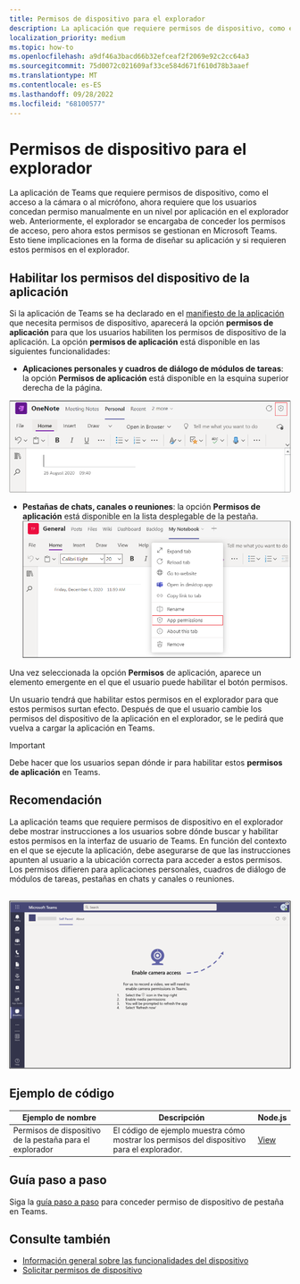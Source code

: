 ```yaml
---
title: Permisos de dispositivo para el explorador
description: La aplicación que requiere permisos de dispositivo, como el acceso a la cámara o al micrófono, ahora requiere que los usuarios concedan permiso manualmente en un nivel por aplicación en el explorador web.
localization_priority: medium
ms.topic: how-to
ms.openlocfilehash: a9df46a3bacd66b32efceaf2f2069e92c2cc64a3
ms.sourcegitcommit: 75d0072c021609af33ce584d671f610d78b3aaef
ms.translationtype: MT
ms.contentlocale: es-ES
ms.lasthandoff: 09/28/2022
ms.locfileid: "68100577"
---
```

# <a name="device-permissions-for-the-browser"></a>Permisos de dispositivo para el explorador

La aplicación de Teams que requiere permisos de dispositivo, como el acceso a la cámara o al micrófono, ahora requiere que los usuarios concedan permiso manualmente en un nivel por aplicación en el explorador web. Anteriormente, el explorador se encargaba de conceder los permisos de acceso, pero ahora estos permisos se gestionan en Microsoft Teams. Esto tiene implicaciones en la forma de diseñar su aplicación y si requieren estos permisos en el explorador.

## <a name="enable-apps-device-permissions"></a>Habilitar los permisos del dispositivo de la aplicación

Si la aplicación de Teams se ha declarado en el [manifiesto de la aplicación](native-device-permissions.md#specify-permissions) que necesita permisos de dispositivo, aparecerá la opción **permisos de aplicación** para que los usuarios habiliten los permisos de dispositivo de la aplicación. La opción **permisos de aplicación** está disponible en las siguientes funcionalidades:

* **Aplicaciones personales y cuadros de diálogo de módulos de tareas**: la opción **Permisos de aplicación** está disponible en la esquina superior derecha de la página.
<img src="../../assets/images/tabs/apppermissions.png" alt="App permissions button" width="800"/>

* **Pestañas de chats, canales o reuniones**: la opción **Permisos de aplicación** está disponible en la lista desplegable de la pestaña. ![Lista desplegable Permisos de aplicación](../../assets/images/tabs/drop-downapppermissions.png)

Una vez seleccionada la opción **Permisos** de aplicación, aparece un elemento emergente en el que el usuario puede habilitar el botón permisos.

Un usuario tendrá que habilitar estos permisos en el explorador para que estos permisos surtan efecto. Después de que el usuario cambie los permisos del dispositivo de la aplicación en el explorador, se le pedirá que vuelva a cargar la aplicación en Teams.

> [!IMPORTANT]
> Debe hacer que los usuarios sepan dónde ir para habilitar estos **permisos de aplicación** en Teams.

## <a name="recommendation"></a>Recomendación

La aplicación teams que requiere permisos de dispositivo en el explorador debe mostrar instrucciones a los usuarios sobre dónde buscar y habilitar estos permisos en la interfaz de usuario de Teams. En función del contexto en el que se ejecute la aplicación, debe asegurarse de que las instrucciones apunten al usuario a la ubicación correcta para acceder a estos permisos. Los permisos difieren para aplicaciones personales, cuadros de diálogo de módulos de tareas, pestañas en chats y canales o reuniones.

</br>
<img src="../../assets/images/tabs/enable-access.png" alt="Enable camera access" width="800"/>

## <a name="code-sample"></a>Ejemplo de código

|Ejemplo de nombre | Descripción | Node.js |
|----------------|-----------------|--------------|
| Permisos de dispositivo de la pestaña para el explorador | El código de ejemplo muestra cómo mostrar los permisos del dispositivo para el explorador. | [View](https://github.com/OfficeDev/Microsoft-Teams-Samples/tree/main/samples/tab-device-permissions/nodejs) |

## <a name="step-by-step-guide"></a>Guía paso a paso

Siga la [guía paso a paso](../../sbs-tab-device-permissions.yml) para conceder permiso de dispositivo de pestaña en Teams.

## <a name="see-also"></a>Consulte también

* [Información general sobre las funcionalidades del dispositivo](device-capabilities-overview.md)
* [Solicitar permisos de dispositivo](native-device-permissions.md)
